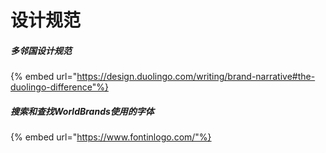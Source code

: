 # 设计规范

##### 多邻国设计规范

{% embed url="https://design.duolingo.com/writing/brand-narrative#the-duolingo-difference"%}


##### 搜索和查找WorldBrands使用的字体

{% embed url="https://www.fontinlogo.com/"%}